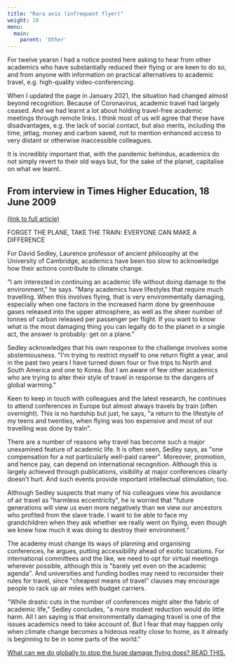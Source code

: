 ```yaml
---
title: "Rara avis (infrequent flyer)"
weight: 10
menu:
  main:
    parent: 'Other'
---
```


For twelve yearsn I had a notice posted here asking to hear from other academics who have substantially reduced their flying or are keen to do so, and from anyone with information on practical alternatives to academic travel, e.g. high-quality video-conferencing.

When I updated the page in January 2021, the situation had changed almost beyond recognition. Because of Coronavirus, academic travel had largely ceased. And we had learnt a lot about holding travel-free academic meetings through remote links. I think most of us will agree that these have disadvantages, e.g. the lack of social contact, but also merits, including the time, jetlag, money and carbon saved, not to mention enhanced access to very distant or otherwise inaccessible colleagues. 

It is incredibly important that, with the pandemic behindus, academics do not simply revert to their old ways but, for the sake of the planet, capitalise on what we  learnt.


## From interview in Times Higher Education, 18 June 2009

[(link to full article)](http://www.timeshighereducation.co.uk/story.asp?sectioncode=26&storycode=406979)

FORGET THE PLANE, TAKE THE TRAIN: EVERYONE CAN MAKE A DIFFERENCE

For David Sedley, Laurence professor of ancient philosophy at the University of Cambridge, academics have been too slow to acknowledge how their actions contribute to climate change.

"I am interested in continuing an academic life without doing damage to the environment," he says. "Many academics have lifestyles that require much travelling. When this involves flying, that is very environmentally damaging, especially when one factors in the increased harm done by greenhouse gases released into the upper atmosphere, as well as the sheer number of tonnes of carbon released per passenger per flight. If you want to know what is the most damaging thing you can legally do to the planet in a single act, the answer is probably: get on a plane."

Sedley acknowledges that his own response to the challenge involves some abstemiousness. "I'm trying to restrict myself to one return flight a year, and in the past two years I have turned down four or five trips to North and South America and one to Korea. But I am aware of few other academics who are trying to alter their style of travel in response to the dangers of global warming."

Keen to keep in touch with colleagues and the latest research, he continues to attend conferences in Europe but almost always travels by train (often overnight). This is no hardship but just, he says, "a return to the lifestyle of my teens and twenties, when flying was too expensive and most of our travelling was done by train".

There are a number of reasons why travel has become such a major unexamined feature of academic life. It is often seen, Sedley says, as "one compensation for a not particularly well-paid career". Moreover, promotion, and hence pay, can depend on international recognition. Although this is largely achieved through publications, visibility at major conferences clearly doesn't hurt. And such events provide important intellectual stimulation, too.

Although Sedley suspects that many of his colleagues view his avoidance of air travel as "harmless eccentricity", he is worried that "future generations will view us even more negatively than we view our ancestors who profited from the slave trade. I want to be able to face my grandchildren when they ask whether we really went on flying, even though we knew how much it was doing to destroy their environment."

The academy must change its ways of planning and organising conferences, he argues, putting accessibility ahead of exotic locations. For international committees and the like, we need to opt for virtual meetings wherever possible, although this is "barely yet even on the academic agenda". And universities and funding bodies may need to reconsider their rules for travel, since "cheapest means of travel" clauses may encourage people to rack up air miles with budget carriers.

"While drastic cuts in the number of conferences might alter the fabric of academic life," Sedley concludes, "a more modest reduction would do little harm. All I am saying is that environmentally damaging travel is one of the issues academics need to take account of. But I fear that may happen only when climate change becomes a hideous reality close to home, as it already is beginning to be in some parts of the world."


[What can we do globally to stop the huge damage flying does? READ THIS.](http://www.afreeride.org/)
